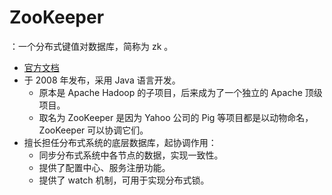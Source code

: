 # ZooKeeper

：一个分布式键值对数据库，简称为 zk 。
- [官方文档](https://zookeeper.apache.org/doc/current/index.html)
- 于 2008 年发布，采用 Java 语言开发。
  - 原本是 Apache Hadoop 的子项目，后来成为了一个独立的 Apache 顶级项目。
  - 取名为 ZooKeeper 是因为 Yahoo 公司的 Pig 等项目都是以动物命名，ZooKeeper 可以协调它们。
- 擅长担任分布式系统的底层数据库，起协调作用：
  - 同步分布式系统中各节点的数据，实现一致性。
  - 提供了配置中心、服务注册功能。
  - 提供了 watch 机制，可用于实现分布式锁。
